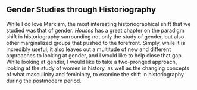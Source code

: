 ## Gender Studies through Historiography 
While I do love Marxism, the most interesting historiographical shift that we studied was that of gender. *Houses* has a great chapter on the paradigm shift in historiography surrounding not only the study of gender, but also other marginalized groups that pushed to the forefront. Simply, while it is incredibly useful, it also leaves out a multitude of new and different approaches to looking at gender, and I would like to help close that gap. While looking at gender, I would like to take a two-pronged approach, looking at the study of women in history, as well as the changing concepts of what masculinity and femininity, to examine the shift in historiography during the postmodern period. 
